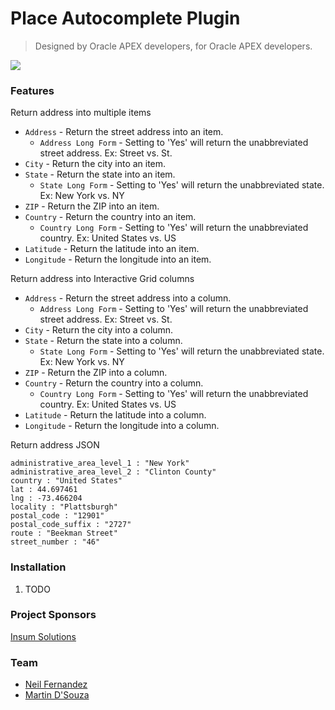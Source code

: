 # Place Autocomplete Plugin
> Designed by Oracle APEX developers, for Oracle APEX developers.

![](https://user-images.githubusercontent.com/9313239/30663109-969e9a0a-9e17-11e7-83e3-a111b0385e7f.gif)

### Features
Return address into multiple items
* `Address` - Return the street address into an item.
  * `Address Long Form` - Setting to 'Yes' will return the unabbreviated street address. Ex: Street vs. St.
* `City` - Return the city into an item.
* `State` - Return the state into an item.
  * `State Long Form` - Setting to 'Yes' will return the unabbreviated state. Ex: New York vs. NY
* `ZIP` - Return the ZIP into an item.
* `Country` - Return the country into an item.
  * `Country Long Form` - Setting to 'Yes' will return the unabbreviated country. Ex: United States vs. US
* `Latitude` - Return the latitude into an item.
* `Longitude` - Return the longitude into an item.
<YouTube Video Pending>

Return address into Interactive Grid columns
* `Address` - Return the street address into a column.
  * `Address Long Form` - Setting to 'Yes' will return the unabbreviated street address. Ex: Street vs. St.
* `City` - Return the city into a column.
* `State` - Return the state into a column.
  * `State Long Form` - Setting to 'Yes' will return the unabbreviated state. Ex: New York vs. NY
* `ZIP` - Return the ZIP into a column.
* `Country` - Return the country into a column.
  * `Country Long Form` - Setting to 'Yes' will return the unabbreviated country. Ex: United States vs. US
* `Latitude` - Return the latitude into a column.
* `Longitude` - Return the longitude into a column.
<YouTube Video Pending>

Return address JSON
```
administrative_area_level_1 : "New York"
administrative_area_level_2 : "Clinton County"
country : "United States"
lat : 44.697461
lng : -73.466204
locality : "Plattsburgh"
postal_code : "12901"
postal_code_suffix : "2727"
route : "Beekman Street"
street_number : "46"
```
<YouTube Video Pending>

### Installation
1. TODO

### Project Sponsors
[Insum Solutions](http://insum.ca)

### Team
* [Neil Fernandez](mailto:nfernandez@insum.ca)  
* [Martin D'Souza](mailto:mdsouza@insum.ca)
